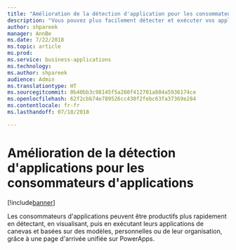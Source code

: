 ```yaml
---
title: "Amélioration de la détection d'application pour les consommateurs"
description: "Vous pouvez plus facilement détecter et exécuter vos applications de canevas basées sur des modèles depuis PowerApps."
author: shpareek
manager: AnnBe
ms.date: 7/22/2018
ms.topic: article
ms.prod: 
ms.service: business-applications
ms.technology: 
ms.author: shpareek
audience: Admin
ms.translationtype: HT
ms.sourcegitcommit: 0b40bb3c98145f5a260f412701a884a5936174ce
ms.openlocfilehash: 62f2cbb74e789526cc430f2febc63fa37369e284
ms.contentlocale: fr-fr
ms.lasthandoff: 07/18/2018

---
```

# <a name="improved-app-discovery-for-app-consumers"></a>Amélioration de la détection d'applications pour les consommateurs d'applications


[!include[banner](../../includes/banner.md)]

Les consommateurs d'applications peuvent être productifs plus rapidement en détectant, en visualisant, puis en exécutant leurs applications de canevas et basées sur des modèles, personnelles ou de leur organisation, grâce à une page d'arrivée unifiée sur PowerApps.

